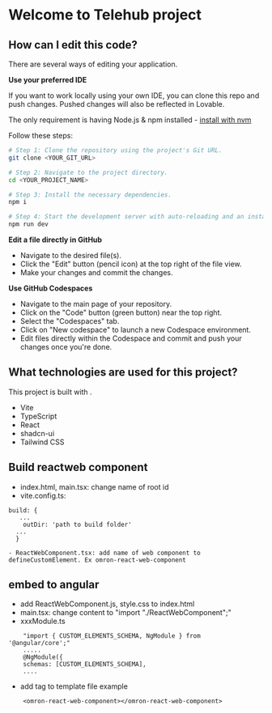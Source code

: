 # Welcome to Telehub project

## How can I edit this code?

There are several ways of editing your application.


**Use your preferred IDE**

If you want to work locally using your own IDE, you can clone this repo and push changes. Pushed changes will also be reflected in Lovable.

The only requirement is having Node.js & npm installed - [install with nvm](https://github.com/nvm-sh/nvm#installing-and-updating)

Follow these steps:

```sh
# Step 1: Clone the repository using the project's Git URL.
git clone <YOUR_GIT_URL>

# Step 2: Navigate to the project directory.
cd <YOUR_PROJECT_NAME>

# Step 3: Install the necessary dependencies.
npm i

# Step 4: Start the development server with auto-reloading and an instant preview.
npm run dev
```

**Edit a file directly in GitHub**

- Navigate to the desired file(s).
- Click the "Edit" button (pencil icon) at the top right of the file view.
- Make your changes and commit the changes.

**Use GitHub Codespaces**

- Navigate to the main page of your repository.
- Click on the "Code" button (green button) near the top right.
- Select the "Codespaces" tab.
- Click on "New codespace" to launch a new Codespace environment.
- Edit files directly within the Codespace and commit and push your changes once you're done.

## What technologies are used for this project?

This project is built with .

- Vite
- TypeScript
- React
- shadcn-ui
- Tailwind CSS 


## Build reactweb component

- index.html, main.tsx: change name of root id
- vite.config.ts:
```code
build: {
   ...
    outDir: 'path to build folder'
  ...
  }
  
- ReactWebComponent.tsx: add name of web component to defineCustomElement. Ex omron-react-web-component
```



## embed to angular

- add ReactWebComponent.js, style.css to index.html
- main.tsx: change content to "import "./ReactWebComponent";"
- xxxModule.ts 
```code 
    "import { CUSTOM_ELEMENTS_SCHEMA, NgModule } from '@angular/core';"
    .....
    @NgModule({
    schemas: [CUSTOM_ELEMENTS_SCHEMA],
    ....
```

- add tag  to template file example 
```code
    <omron-react-web-component></omron-react-web-component>
```